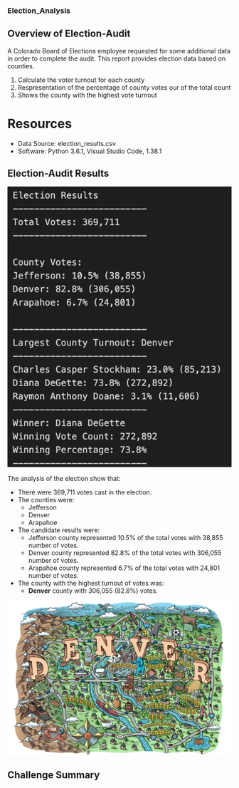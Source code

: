 ### Election_Analysis

## Overview of Election-Audit
A Colorado Board of Elections employee requested for some additional data in order to complete the audit. This report provides election data based on counties. 

1. Calculate the voter turnout for each county
2. Respresentation of the percentage of county votes our of the total count
3. Shows the county with the highest vote turnout

# Resources
- Data Source: election_results.csv
- Software: Python 3.6.1, Visual Studio Code, 1.38.1

## Election-Audit Results

![Summary of Election Results](https://github.com/patrickryanpo/Election_Analysis/blob/main/Resources/Screen%20Shot%202020-12-05%20at%201.26.40%20PM.png)

The analysis of the election show that:
- There were 369,711 votes cast in the election.
- The counties were:
    - Jefferson
    - Denver
    - Arapahoe
- The candidate results were:
    - Jefferson county represented 10.5% of the total votes with 38,855 number of votes.
    - Denver county represented 82.8% of the total votes with 306,055 number of votes.
    - Arapahoe county represented 6.7% of the total votes with 24,801 number of votes.
- The county with the highest turnout of votes was: 
    - **Denver** county with 306,055 (82.8%) votes. 
 
 ![Image of Dever Map](https://github.com/patrickryanpo/Election_Analysis/blob/main/Resources/denver%20map.jpg)

## Challenge Summary
